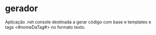 # gerador
Aplicação .net console destinada a gerar código  com base e templates e tags &lt;#nomeDaTag#>  no formato texto.
